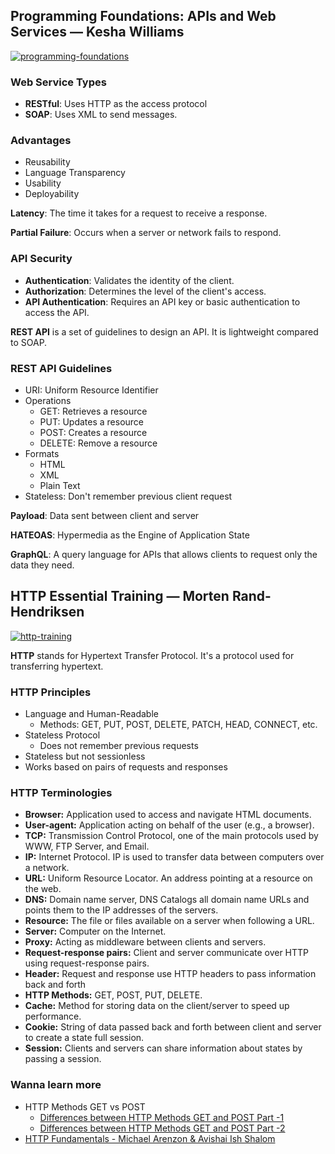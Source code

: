 ## Programming Foundations: APIs and Web Services — Kesha Williams

<a href="https://www.linkedin.com/learning/programming-foundations-apis-and-web-services">
<img src="https://i.ibb.co/SnhYXMs/image.png" alt="programming-foundations">
</a>

### Web Service Types

* **RESTful**: Uses HTTP as the access protocol
* **SOAP**: Uses XML to send messages.

### Advantages

* Reusability
* Language Transparency
* Usability
* Deployability

**Latency**: The time it takes for a request to receive a response.

**Partial Failure**: Occurs when a server or network fails to respond.

### API Security

* **Authentication**: Validates the identity of the client.
* **Authorization**: Determines the level of the client's access.
* **API Authentication**: Requires an API key or basic authentication to access the API.

**REST API** is a set of guidelines to design an API. It is lightweight compared to SOAP.

### REST API Guidelines

* URI: Uniform Resource Identifier
* Operations
    * GET: Retrieves a resource
    * PUT: Updates a resource
    * POST: Creates a resource
    * DELETE: Remove a resource
* Formats
    * HTML
    * XML
    * Plain Text
* Stateless: Don't remember previous client request

**Payload**: Data sent between client and server

**HATEOAS**: Hypermedia as the Engine of Application State

**GraphQL**: A query language for APIs that allows clients to request only the data they need.

## HTTP Essential Training — Morten Rand-Hendriksen

<a href="https://www.linkedin.com/learning/http-essential-training">
<img src="https://i.ibb.co/g6nrL6Q/image.png" alt="http-training">
</a>

**HTTP** stands for Hypertext Transfer Protocol. It's a protocol used for transferring hypertext.

### HTTP Principles

* Language and Human-Readable
    * Methods: GET, PUT, POST, DELETE, PATCH, HEAD, CONNECT, etc.
* Stateless Protocol
    * Does not remember previous requests
* Stateless but not sessionless
* Works based on pairs of requests and responses

### HTTP Terminologies

* **Browser:** Application used to access and navigate HTML documents.
* **User-agent:** Application acting on behalf of the user (e.g., a browser).
* **TCP:** Transmission Control Protocol, one of the main protocols used by WWW, FTP Server, and Email.
* **IP:** Internet Protocol. IP is used to transfer data between computers over a network.
* **URL:** Uniform Resource Locator. An address pointing at a resource on the web.
* **DNS:** Domain name server, DNS Catalogs all domain name URLs and points them to the IP addresses of the servers.
* **Resource:** The file or files available on a server when following a URL.
* **Server:** Computer on the Internet.
* **Proxy:** Acting as middleware between clients and servers.
* **Request-response pairs:** Client and server communicate over HTTP using request-response pairs.
* **Header:** Request and response use HTTP headers to pass information back and forth
* **HTTP Methods:** GET, POST, PUT, DELETE.
* **Cache:** Method for storing data on the client/server to speed up performance.
* **Cookie:** String of data passed back and forth between client and server to create a state full session.
* **Session:** Clients and servers can share information about states by passing a session.

### Wanna learn more

* HTTP Methods GET vs POST
  * [Differences between HTTP Methods GET and POST Part -1](https://www.youtube.com/watch?v=E-Y5CeeYJxU)
  * [Differences between HTTP Methods GET and POST Part -2](https://www.youtube.com/watch?v=6h4nJI6lfqg)
* [HTTP Fundamentals - Michael Arenzon & Avishai Ish Shalom](https://www.youtube.com/watch?v=db5TZzmoAY0)
